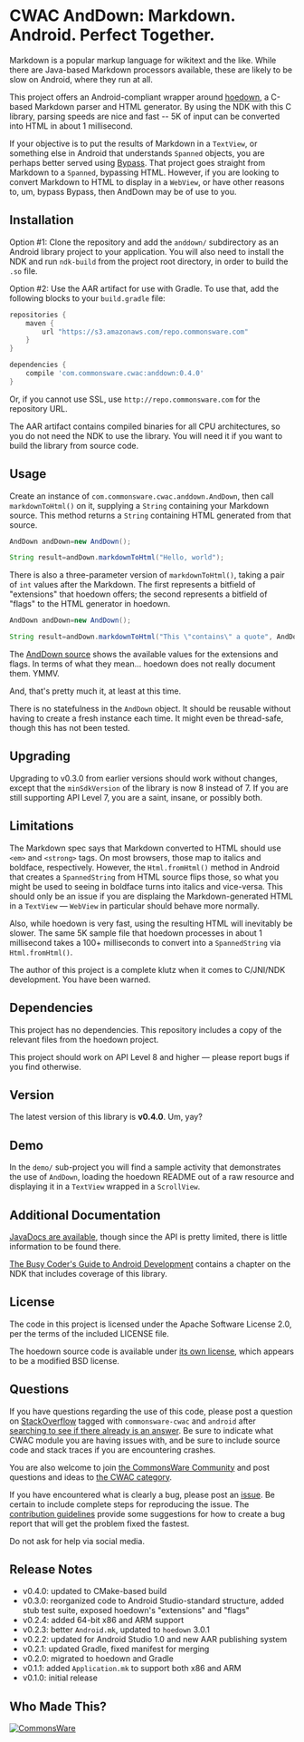 CWAC AndDown: Markdown. Android. Perfect Together.
==================================================

Markdown is a popular markup language for wikitext and the like.
While there are Java-based Markdown processors available, these are
likely to be slow on Android, where they run at all.

This project offers an Android-compliant wrapper around [hoedown](https://github.com/hoedown/hoedown),
a C-based Markdown parser and HTML generator. By using the NDK with this
C library, parsing speeds are nice and fast -- 5K of input can be
converted into HTML in about 1 millisecond.

If your objective is to put the results of Markdown in a `TextView`, or something
else in Android that understands `Spanned` objects, you are perhaps better served
using [Bypass](https://github.com/Uncodin/bypass/blob/master/platform/android/README.md).
That project goes straight from Markdown to a `Spanned`, bypassing HTML. However,
if you are looking to convert Markdown to HTML to display in a `WebView`, or have
other reasons to, um, bypass Bypass, then AndDown may be of use to you.

Installation
------------
Option #1: Clone the repository and add the `anddown/` subdirectory as an Android library project to your
application. You will also need to install the NDK and run `ndk-build`
from the project root directory, in order to build the `.so` file.

Option #2: Use the AAR artifact for use with Gradle. To use that, add the following
blocks to your `build.gradle` file:

```groovy
repositories {
    maven {
        url "https://s3.amazonaws.com/repo.commonsware.com"
    }
}

dependencies {
    compile 'com.commonsware.cwac:anddown:0.4.0'
}
```

Or, if you cannot use SSL, use `http://repo.commonsware.com` for the repository
URL.

The AAR artifact contains compiled binaries for all CPU architectures, so you do
not need the NDK to use the library. You will need it if you want to build the
library from source code.

Usage
-----
Create an instance of `com.commonsware.cwac.anddown.AndDown`, then call
`markdownToHtml()` on it, supplying
a `String` containing your Markdown source. This method returns a `String`
containing HTML generated from that source.

```java
AndDown andDown=new AndDown();

String result=andDown.markdownToHtml("Hello, world");
```

There is also a three-parameter version of `markdownToHtml()`, taking a pair
of `int` values after the Markdown. The first represents a bitfield of "extensions"
that hoedown offers; the second represents a bitfield of "flags" to the HTML
generator in hoedown.

```java
AndDown andDown=new AndDown();

String result=andDown.markdownToHtml("This \"contains\" a quote", AndDown.HOEDOWN_EXT_QUOTE, 0);
```

The [AndDown source](https://github.com/commonsguy/cwac-anddown/blob/master/anddown/src/com/commonsware/cwac/anddown/AndDown.java)
shows the available values for the extensions and flags. In terms of what
they mean... hoedown does not really document them. YMMV.

And, that's pretty much it, at least at this time.

There is no statefulness in the `AndDown` object. It should be reusable
without having to create a fresh instance each time. It might even
be thread-safe, though this has not been tested.

Upgrading
---------
Upgrading to v0.3.0 from earlier versions should work without changes, except
that the `minSdkVersion` of the library is now 8 instead of 7. If you are
still supporting API Level 7, you are a saint, insane, or possibly both.

Limitations
-----------
The Markdown spec says that Markdown converted to HTML should use
`<em>` and `<strong>` tags. On most browsers, those map to italics and
boldface, respectively. However, the `Html.fromHtml()` method in Android
that creates a `SpannedString` from HTML source flips those, so what you
might be used to seeing in boldface turns into italics and vice-versa.
This should only be an issue if you are displaing the Markdown-generated
HTML in a `TextView` &mdash; `WebView` in particular should behave more
normally.

Also, while hoedown is very fast, using the resulting HTML will inevitably
be slower. The same 5K sample file that hoedown processes in about 1
millisecond takes a 100+ milliseconds to convert into a `SpannedString`
via `Html.fromHtml()`.

The author of this project is a complete klutz when it comes to C/JNI/NDK
development. You have been warned.

Dependencies
------------
This project has no dependencies. This repository includes a copy of the
relevant files from the hoedown project.

This project should work on API Level 8 and higher &mdash; please report
bugs if you find otherwise.

Version
-------
The latest version of this library is **v0.4.0**. Um, yay?

Demo
----
In the `demo/` sub-project you will find
a sample activity that demonstrates the use of `AndDown`, loading the
hoedown README out of a raw resource and displaying it in a `TextView`
wrapped in a `ScrollView`.

Additional Documentation
------------------------
[JavaDocs are available](http://javadocs.commonsware.com/cwac/anddown/index.html),
though since the API is pretty limited, there is little information to be
found there.

[The Busy Coder's Guide to Android Development](https://commonsware.com/Android)
contains a chapter on the NDK that includes coverage of
this library.

License
-------
The code in this project is licensed under the Apache
Software License 2.0, per the terms of the included LICENSE
file.

The hoedown source code is available under [its own license](https://github.com/hoedown/hoedown/blob/master/LICENSE),
which appears to be a modified BSD license.

Questions
---------
If you have questions regarding the use of this code, please post a question
on [StackOverflow](http://stackoverflow.com/questions/ask) tagged with
`commonsware-cwac` and `android` after [searching to see if there already is an answer](https://stackoverflow.com/search?q=[commonsware-cwac]+anddown). Be sure to indicate
what CWAC module you are having issues with, and be sure to include source code 
and stack traces if you are encountering crashes.

You are also welcome to join
[the CommonsWare Community](https://community.commonsware.com/)
and post questions
and ideas to [the CWAC category](https://community.commonsware.com/c/cwac).

If you have encountered what is clearly a bug, please post an [issue](https://github.com/commonsguy/cwac-anddown/issues). Be certain to include complete steps
for reproducing the issue.
The [contribution guidelines](CONTRIBUTING.md)
provide some suggestions for how to create a bug report that will get
the problem fixed the fastest.

Do not ask for help via social media.

Release Notes
-------------
- v0.4.0: updated to CMake-based build
- v0.3.0: reorganized code to Android Studio-standard structure, added stub test suite, exposed hoedown's "extensions" and "flags"
- v0.2.4: added 64-bit x86 and ARM support
- v0.2.3: better `Android.mk`, updated to `hoedown` 3.0.1
- v0.2.2: updated for Android Studio 1.0 and new AAR publishing system
- v0.2.1: updated Gradle, fixed manifest for merging
- v0.2.0: migrated to hoedown and Gradle
- v0.1.1: added `Application.mk` to support both x86 and ARM
- v0.1.0: initial release

Who Made This?
--------------
<a href="http://commonsware.com">![CommonsWare](http://commonsware.com/images/logo.png)</a>

